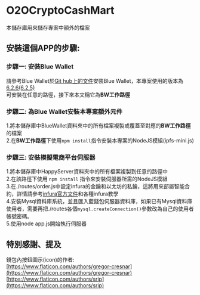 # O2OCryptoCashMart
本儲存庫用來儲存專案中額外的檔案

## **安裝這個APP的步驟:**
### 步驟一: 安裝Blue Wallet
請參考Blue Wallet於[Git hub上的文件](https://github.com/BlueWallet/BlueWallet "Blue Wallet Git Hub首頁")安裝Blue Wallet，本專案使用的版本為[6.2.6(6.2.5)](https://github.com/BlueWallet/BlueWallet/releases/tag/v6.2.5 "Blue Wallet6.2.5下載頁面")  
可安裝在任意的路徑，接下來本文稱它為**BW工作路徑**  

### 步驟二: 為Blue Wallet安裝本專案額外元件
1.將本儲存庫中BlueWallet資料夾中的所有檔案複製或覆蓋至對應的**BW工作路徑**的檔案  
2.在**BW工作路徑**下使用`npm install`指令安裝本專案的NodeJS模組(ipfs-mini.js)  

### 步驟三: 安裝模擬電商平台伺服器
1.將本儲存庫中HappyServer資料夾中的所有檔案複製到任意的路徑中  
2.在該路徑下使用 `npm install` 指令來安裝伺服器所需的NodeJS模組  
3.在./routes/order.js中設定infura的金鑰和以太坊的私鑰，這將用來部屬智能合約，詳情請參考[infura官方文件](https://blog.infura.io/zh_tw/zai-ethereum-bu-shu-zhi-hui-xing-he-yue-ji-guan-li-jiao-yi/ "infura官方文件")和各種infura教學  
4.安裝Mysql資料庫系統，並且匯入藍錢包伺服器資料庫，如果已有Mysql資料庫使用者，需要再把./routes各個`mysql.createConnection()`參數改為自己的使用者帳號密碼。  
5.使用node app.js開始執行伺服器  
  
  
## **特別感謝、提及**
錢包內按鈕圖示(icon)的作者:  
[https://www.flaticon.com/authors/gregor-cresnar](https://www.flaticon.com/authors/gregor-cresnar)  
[https://www.flaticon.com/authors/srip](https://www.flaticon.com/authors/srip)  
